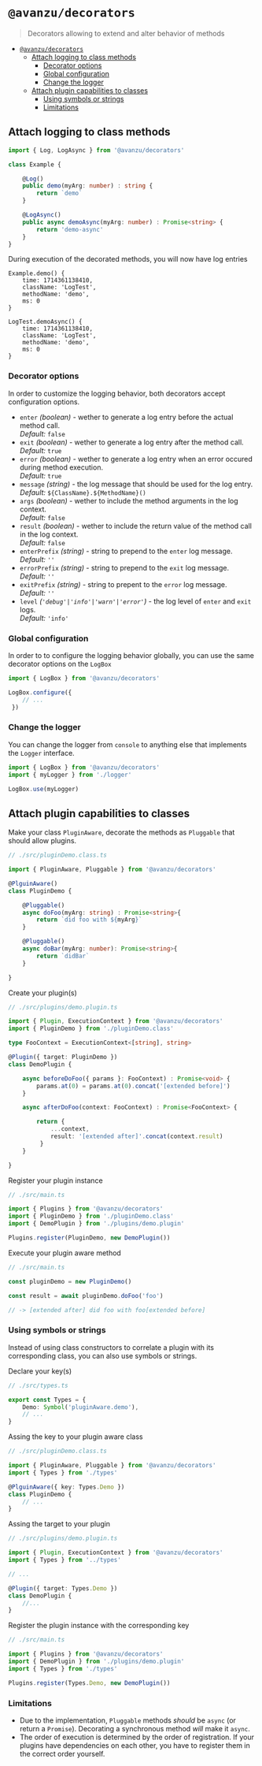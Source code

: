 # `@avanzu/decorators`

> Decorators allowing to extend and alter behavior of methods

- [`@avanzu/decorators`](#avanzudecorators)
  - [Attach logging to class methods](#attach-logging-to-class-methods)
    - [Decorator options](#decorator-options)
    - [Global configuration](#global-configuration)
    - [Change the logger](#change-the-logger)
  - [Attach plugin capabilities to classes](#attach-plugin-capabilities-to-classes)
    - [Using symbols or strings](#using-symbols-or-strings)
    - [Limitations](#limitations)


## Attach logging to class methods


```ts
import { Log, LogAsync } from '@avanzu/decorators'

class Example {

    @Log()
    public demo(myArg: number) : string {
        return `demo`
    }

    @LogAsync()
    public async demoAsync(myArg: number) : Promise<string> {
        return 'demo-async'
    }
}

```
During execution of the decorated methods, you will now have log entries

```
Example.demo() {
    time: 1714361138410,
    className: 'LogTest',
    methodName: 'demo',
    ms: 0
}

LogTest.demoAsync() {
    time: 1714361138410,
    className: 'LogTest',
    methodName: 'demo',
    ms: 0
}

```
### Decorator options
In order to customize the logging behavior, both decorators accept configuration options.


- `enter` _(boolean)_ - wether to generate a log entry before the actual method call.
    <br/>_Default:_ `false`
- `exit` _(boolean)_ - wether to generate a log entry after the method call.
    <br/>_Default:_ `true`
- `error` _(boolean)_ - wether to generate a log entry when an error occured during method execution.
    <br/>_Default:_ `true`
- `message` _(string)_ - the log message that should be used for the log entry.
    <br/>_Default:_ `${ClassName}.${MethodName}()`
- `args` _(boolean)_ - wether to include the method arguments in the log context.
    <br/>_Default:_ `false`
- `result` _(boolean)_ - wether to include the return value of the method call in the log context.
    <br/>_Default:_ `false`
- `enterPrefix` _(string)_ - string to prepend to the `enter` log message.
    <br/>_Default:_ `''`
- `errorPrefix` _(string)_ - string to prepend to the `exit` log message.
    <br/>_Default:_ `''`
- `exitPrefix` _(string)_ - string to prepent to the `error` log message.
    <br/>_Default:_ `''`
- `level` _(`'debug'|'info'|'warn'|'error'`)_ - the log level of `enter` and `exit` logs.
    <br/>_Default:_ `'info'`


### Global configuration
In order to to configure the logging behavior globally, you can use the same decorator options on the `LogBox`

```ts
import { LogBox } from '@avanzu/decorators'

LogBox.configure({
    // ...
 })

```
### Change the logger
You can change the logger from `console` to anything else that implements the `Logger` interface.

```ts
import { LogBox } from '@avanzu/decorators'
import { myLogger } from './logger'

LogBox.use(myLogger)
```
## Attach plugin capabilities to classes

Make your class `PluginAware`, decorate the methods as `Pluggable` that should allow plugins.
```ts
// ./src/pluginDemo.class.ts

import { PluginAware, Pluggable } from '@avanzu/decorators'

@PlguinAware()
class PluginDemo {

    @Pluggable()
    async doFoo(myArg: string) : Promise<string>{
        return `did foo with ${myArg}`
    }

    @Pluggable()
    async doBar(myArg: number): Promise<string>{
        return `didBar`
    }

}
```
Create your plugin(s)

```ts
// ./src/plugins/demo.plugin.ts

import { Plugin, ExecutionContext } from '@avanzu/decorators'
import { PluginDemo } from './pluginDemo.class'

type FooContext = ExecutionContext<[string], string>

@Plugin({ target: PluginDemo })
class DemoPlugin {

    async beforeDoFoo({ params }: FooContext) : Promise<void> {
        params.at(0) = params.at(0).concat('[extended before]')
    }

    async afterDoFoo(context: FooContext) : Promise<FooContext> {

        return {
            ...context,
            result: '[extended after]'.concat(context.result)
         }
    }

}
```

Register your plugin instance

```ts
// ./src/main.ts

import { Plugins } from '@avanzu/decorators'
import { PluginDemo } from './pluginDemo.class'
import { DemoPlugin } from './plugins/demo.plugin'

Plugins.register(PluginDemo, new DemoPlugin())

```

Execute your plugin aware method

```ts
// ./src/main.ts

const pluginDemo = new PluginDemo()

const result = await pluginDemo.doFoo('foo')

// -> [extended after] did foo with foo[extended before]

```

### Using symbols or strings
Instead of using class constructors to correlate a plugin with its corresponding class, you can also use symbols or strings.

Declare your key(s)
```ts
// ./src/types.ts

export const Types = {
    Demo: Symbol('pluginAware.demo'),
    // ...
}
```
Assing the key to your plugin aware class
```ts
// ./src/pluginDemo.class.ts

import { PluginAware, Pluggable } from '@avanzu/decorators'
import { Types } from './types'

@PlguinAware({ key: Types.Demo })
class PluginDemo {
    // ...
}
```
Assing the target to your plugin
```ts
// ./src/plugins/demo.plugin.ts

import { Plugin, ExecutionContext } from '@avanzu/decorators'
import { Types } from '../types'

// ...

@Plugin({ target: Types.Demo })
class DemoPlugin {
    //...
}
```
Register the plugin instance with the corresponding key
```ts
// ./src/main.ts

import { Plugins } from '@avanzu/decorators'
import { DemoPlugin } from './plugins/demo.plugin'
import { Types } from './types'

Plugins.register(Types.Demo, new DemoPlugin())

```

### Limitations

- Due to the implementation, `Pluggable` methods *should* be `async` (or return a `Promise`). Decorating a synchronous method *will* make it `async`.
- The order of execution is determined by the order of registration. If your plugins have dependencies on each other, you have to register them in the correct order yourself.

